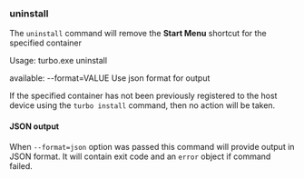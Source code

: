 ### uninstall

The `uninstall` command will remove the **Start Menu** shortcut for the specified container

Usage: turbo.exe uninstall <options> <container>

<options> available:
      --format=VALUE         Use json format for output
	  
If the specified container has not been previously registered to the host device using the `turbo install` command, then no action will be taken. 

#### JSON output

When `--format=json` option was passed this command will provide output in JSON format. It will contain exit code and an `error` object if command failed.
